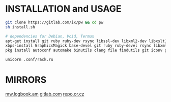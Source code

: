 # INSTALLATION and USAGE
``` sh
git clone https://gitlab.com/ix/pw && cd pw
sh install.sh

# dependencies for Debian, Void, Termux
apt-get install git ruby ruby-dev rsync libssl-dev libxml2-dev libxslt1-dev pkg-config python-pygments
xbps-install GraphicsMagick base-devel git ruby ruby-devel rsync libxml2-devel libxslt-devel python-Pygments
pkg install autoconf automake binutils clang file findutils git iconv pkg-config python ruby rsync ruby-dev libxslt-dev

unicorn .conf/rack.ru
```
# MIRRORS
[mw.logbook.am](http://mw.logbook.am/src/pw/)
[gitlab.com](https://gitlab.com/ix/pw)
[repo.or.cz](http://repo.or.cz/www)
